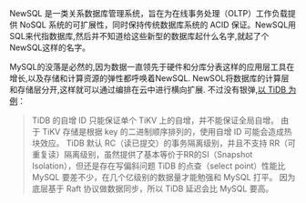 
NewSQL 是一类关系数据库管理系统，旨在为在线事务处理（OLTP）工作负载提供 NoSQL 系统的可扩展性，同时保持传统数据库系统的 ACID 保证。NewSQL用SQL来代指数据库,然后并不知道给这些新型的数据库起什么名字,就起了个NewSQL这样的名字。

MySQL的没落是必然的,因为数据一直领先于硬件和分库分表这样的应用层工具在增长,以及存储和计算资源的弹性都呼唤着NewSQL.
NewSOL将数据库的计算层和存储层分开,这样就可以通过编排在云中进行横向扩展.   不过没有银弹,[以 TiDB 为例](https://mp.weixin.qq.com/s/qtIo7cAdSJ_9V-RFCJH8PQ)：

>TiDB 的自增 ID 只能保证单个 TiKV 上的自增，并不能保证全局自增。
由于 TiKV 存储是根据 key 的二进制顺序排列的，使用自增 ID 可能会造成热块效应。
TiDB 默认 RC（读已提交）的事务隔离级别，并且不支持 RR（可重复读）隔离级别，虽然提供了基本等价于RR的SI（Snapshot Isolation），但还是存在写偏斜问题
TiDB 的点查（select point）性能比 MySQL 要差不少，在几个亿级别的数据量才能勉强和 MySQL 打平。
因为底层基于 Raft 协议做数据同步，所以 TiDB 延迟会比 MySQL 要高。